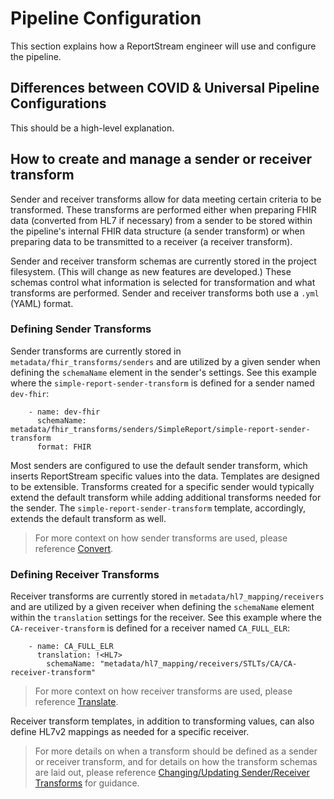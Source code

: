 # Pipeline Configuration

This section explains how a ReportStream engineer will use and configure the pipeline.

## Differences between COVID & Universal Pipeline Configurations

This should be a high-level explanation.

## How to create and manage a sender or receiver transform

Sender and receiver transforms allow for data meeting certain criteria to be transformed. These transforms are performed
either when preparing FHIR data (converted from HL7 if necessary) from a sender to be stored within the pipeline's
internal FHIR data structure (a sender transform) or when preparing data to be transmitted to a receiver
(a receiver transform).

Sender and receiver transform schemas are currently stored in the project filesystem. (This will change as new features
are developed.) These schemas control what information is selected for transformation and what transforms are performed.
Sender and receiver transforms both use a `.yml` (YAML) format.

### Defining Sender Transforms

Sender transforms are currently stored in `metadata/fhir_transforms/senders` and are utilized by a given sender when
defining the `schemaName` element in the sender's settings. See this example where the `simple-report-sender-transform`
is defined for a sender named `dev-fhir`:

```
    - name: dev-fhir
      schemaName: metadata/fhir_transforms/senders/SimpleReport/simple-report-sender-transform
      format: FHIR
```

Most senders are configured to use the default sender transform, which inserts ReportStream specific values into the
data. Templates are designed to be extensible. Transforms created for a specific sender would typically extend the default
transform while adding additional transforms needed for the sender. The `simple-report-sender-transform` template,
accordingly, extends the default transform as well.

> For more context on how sender transforms are used, please reference [Convert](../universal-pipeline/convert.md).

### Defining Receiver Transforms

Receiver transforms are currently stored in `metadata/hl7_mapping/receivers` and are utilized by a given receiver when
defining the `schemaName` element within the `translation` settings for the receiver. See this example where the
`CA-receiver-transform` is defined for a receiver named `CA_FULL_ELR`:

```
    - name: CA_FULL_ELR
      translation: !<HL7>
        schemaName: "metadata/hl7_mapping/receivers/STLTs/CA/CA-receiver-transform"
```

> For more context on how receiver transforms are used, please reference [Translate](../universal-pipeline/translate.md).

Receiver transform templates, in addition to transforming values, can also define HL7v2 mappings as needed for a specific receiver.

 > For more details on when a transform should be defined as a sender or receiver transform, and for details on how the
transform schemas are laid out, please reference
> [Changing/Updating Sender/Receiver Transforms](./standard-operating-procedures/changing-transforms.md) for guidance.